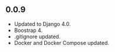 ## 0.0.9
- Updated to Django 4.0.
- Boostrap 4.
- .gitignore updated.
- Docker and Docker Compose updated.